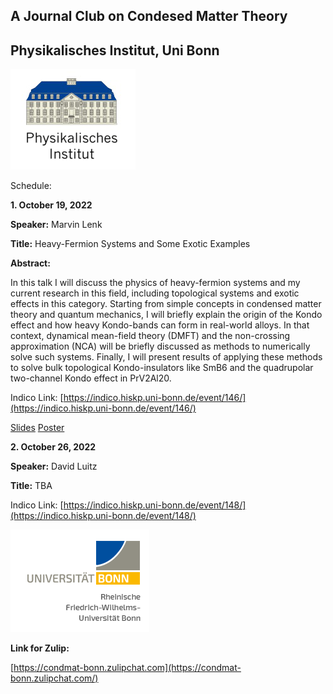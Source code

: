 ## A Journal Club on Condesed Matter Theory
## Physikalisches Institut, Uni Bonn

![Thumbnail](institutelogo.png)


Schedule:

**1. October 19, 2022**

**Speaker:** Marvin Lenk

**Title:** Heavy-Fermion Systems and Some Exotic Examples

**Abstract:** 

In this talk I will discuss the physics of heavy-fermion systems and my current research in this field, including topological systems and exotic effects in this category. Starting from simple concepts in condensed matter theory and quantum mechanics, I will briefly explain the origin of the Kondo effect and how heavy Kondo-bands can form in real-world alloys. In that context, dynamical mean-field theory (DMFT) and the non-crossing approximation (NCA) will be briefly discussed as methods to numerically solve such systems. Finally, I will present results of applying these methods to solve bulk topological Kondo-insulators like SmB6 and the quadrupolar two-channel Kondo effect in PrV2Al20.

Indico Link: [https://indico.hiskp.uni-bonn.de/event/146/](https://indico.hiskp.uni-bonn.de/event/146/)

[Slides](https://sagnikiiser.github.io/CondMat-Bonn/Slides-Marvin.pdf)
[Poster](https://sagnikiiser.github.io/CondMat-Bonn/JC-Poster.pdf)


**2. October 26, 2022**

**Speaker:** David Luitz

**Title:** TBA

Indico Link: [https://indico.hiskp.uni-bonn.de/event/148/](https://indico.hiskp.uni-bonn.de/event/148/)


![Thumbnail](logo.png)


**Link for Zulip:**

[https://condmat-bonn.zulipchat.com](https://condmat-bonn.zulipchat.com/)




